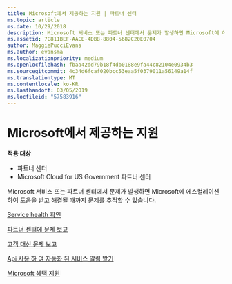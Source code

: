```yaml
---
title: Microsoft에서 제공하는 지원 | 파트너 센터
ms.topic: article
ms.date: 10/29/2018
description: Microsoft 서비스 또는 파트너 센터에서 문제가 발생하면 Microsoft에 에스컬레이션하여 도움을 받고 해결될 때까지 문제를 추적할 수 있습니다.
ms.assetid: 7C811BEF-AACE-4DBB-8804-5682C20E0704
author: MaggiePucciEvans
ms.author: evansma
ms.localizationpriority: medium
ms.openlocfilehash: fbaa42dd79b18f4db0188e9fa44c82104e0934b3
ms.sourcegitcommit: 4c34d6fcaf020bcc53eaa5f0379011a56149a14f
ms.translationtype: MT
ms.contentlocale: ko-KR
ms.lasthandoff: 03/05/2019
ms.locfileid: "57583916"
---
```

# <a name="support-from-microsoft"></a>Microsoft에서 제공하는 지원

**적용 대상**

-  파트너 센터
-  Microsoft Cloud for US Government 파트너 센터


Microsoft 서비스 또는 파트너 센터에서 문제가 발생하면 Microsoft에 에스컬레이션하여 도움을 받고 해결될 때까지 문제를 추적할 수 있습니다.

[Service health 확인](check-service-health.md)

[파트너 센터에 문제 보고](report-problems-with-partner-center.md)

[고객 대신 문제 보고](report-problems-on-behalf-of-a-customer.md)

[Api 사용 하 여 자동화 된 서비스 알림 받기](get-automated-service-notifications-with-our-apis.md)

[Microsoft 혜택 지원](https://partner.microsoft.com/support/contact-support)

 

 



